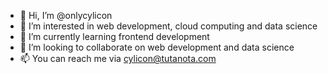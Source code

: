 - 👋 Hi, I’m @onlycylicon
- 👀 I’m interested in web development, cloud computing and data science
- 🌱 I’m currently learning frontend development
- 💞️ I’m looking to collaborate on web development and data science
- 📫 You can reach me via cylicon@tutanota.com

<!---
onlycylicon/onlycylicon is a ✨ special ✨ repository because its `README.md` (this file) appears on your GitHub profile.
You can click the Preview link to take a look at your changes.
--->
